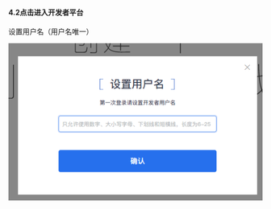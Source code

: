 #### 4.2点击进入开发者平台

设置用户名（用户名唯一）

[![图片](./image/6feb8257-d0e5-4d27-a43d-ca0de967ecf9.046.png "图片")](./image/6feb8257-d0e5-4d27-a43d-ca0de967ecf9.046.png)